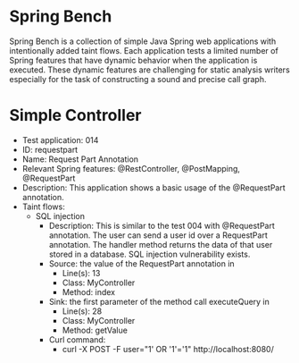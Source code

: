 # Spring Bench

Spring Bench is a collection of simple Java Spring web applications with intentionally added taint flows. 
Each application tests a limited number of Spring features that have dynamic behavior when the application is executed. 
These dynamic features are challenging for static analysis writers especially for the task of constructing a sound and precise call graph.   


# Simple Controller

* Test application: 014
* ID: requestpart
* Name: Request Part Annotation
* Relevant Spring features: @RestController, @PostMapping, @RequestPart
* Description: This application shows a basic usage of the @RequestPart annotation. 
* Taint flows: 
  * SQL injection
    * Description: This is similar to the test 004 with @RequestPart annotation. The user can send a user id over a RequestPart annotation. The handler method returns the data of that user stored in a database. SQL injection vulnerability exists.  
    * Source: the value of the RequestPart annotation in 
        * Line(s): 13
        * Class: MyController
        * Method: index
    * Sink: the first parameter of the method call executeQuery in
        * Line(s): 28
        * Class: MyController
        * Method: getValue
    * Curl command: 
        * curl -X POST -F user="1' OR '1'='1" http://localhost:8080/


